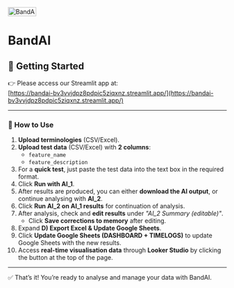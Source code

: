 <img width="65" height="21" alt="BandAI Logo" src="https://github.com/user-attachments/assets/1d63cbe1-dcd9-4c0e-b1c6-119a5a4f2703" />

# BandAI

## 🚀 Getting Started

👉 Please access our Streamlit app at:  
[https://bandai-bv3vvjdpz8pdpic5ziqxnz.streamlit.app/](https://bandai-bv3vvjdpz8pdpic5ziqxnz.streamlit.app/)

---

### 🔧 How to Use

1. **Upload terminologies** (CSV/Excel).  
2. **Upload test data** (CSV/Excel) with **2 columns**:  
   - `feature_name`  
   - `feature_description`  
3. For a **quick test**, just paste the test data into the text box in the required format.  
4. Click **Run with AI_1**.  
5. After results are produced, you can either **download the AI output**, or continue analysing with **AI_2**.  
6. Click **Run AI_2 on AI_1 results** for continuation of analysis.  
7. After analysis, check and **edit results** under _"AI_2 Summary (editable)"_.  
   - Click **Save corrections to memory** after editing.  
8. Expand **D) Export Excel & Update Google Sheets**.  
9. Click **Update Google Sheets (DASHBOARD + TIMELOGS)** to update Google Sheets with the new results.  
10. Access **real-time visualisation data** through **Looker Studio** by clicking the button at the top of the page.  

---

✅ That’s it! You’re ready to analyse and manage your data with BandAI.

